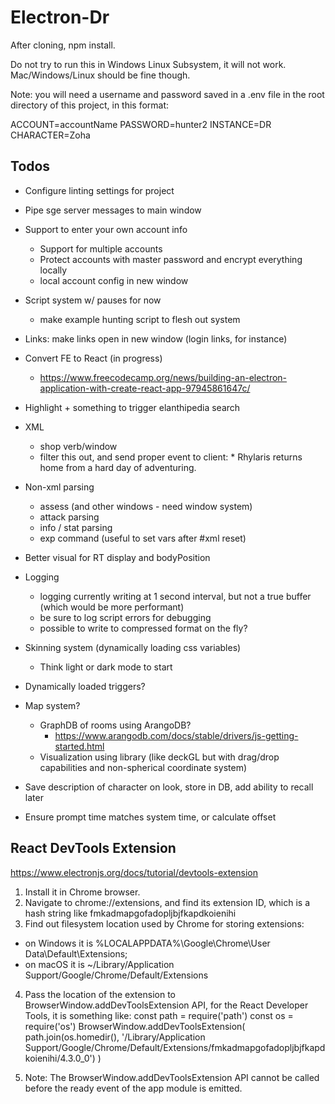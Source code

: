 # Electron-Dr

After cloning, npm install.

Do not try to run this in Windows Linux Subsystem, it will not work. Mac/Windows/Linux should be fine though.

Note: you will need a username and password saved in a .env file in the root directory of this project, in this format:

ACCOUNT=accountName
PASSWORD=hunter2
INSTANCE=DR
CHARACTER=Zoha

## Todos

- Configure linting settings for project

- Pipe sge server messages to main window

- Support to enter your own account info
  - Support for multiple accounts
  - Protect accounts with master password and encrypt everything locally
  - local account config in new window

- Script system w/ pauses for now
  - make example hunting script to flesh out system

- Links: make links open in new window (login links, for instance)

- Convert FE to React (in progress)
  - https://www.freecodecamp.org/news/building-an-electron-application-with-create-react-app-97945861647c/

- Highlight + something to trigger elanthipedia search

- XML
  - shop verb/window
  - filter this out, and send proper event to client:
  <pushStream id="logons"/> * Rhylaris returns home from a hard day of adventuring.
  <popStream/>

- Non-xml parsing

  - assess (and other windows - need window system)
  - attack parsing
  - info / stat parsing
  - exp command (useful to set vars after #xml reset)

- Better visual for RT display and bodyPosition

- Logging
  - logging currently writing at 1 second interval, but not a true buffer (which would be more performant)
  - be sure to log script errors for debugging
  - possible to write to compressed format on the fly?

- Skinning system (dynamically loading css variables)

  - Think light or dark mode to start

- Dynamically loaded triggers?

- Map system?

  - GraphDB of rooms using ArangoDB?
    - https://www.arangodb.com/docs/stable/drivers/js-getting-started.html
  - Visualization using library (like deckGL but with drag/drop capabilities and non-spherical coordinate system)

- Save description of character on look, store in DB, add ability to recall later

- Ensure prompt time matches system time, or calculate offset

## React DevTools Extension
https://www.electronjs.org/docs/tutorial/devtools-extension

1. Install it in Chrome browser.
2. Navigate to chrome://extensions, and find its extension ID, which is a hash string like fmkadmapgofadopljbjfkapdkoienihi
3. Find out filesystem location used by Chrome for storing extensions:
  - on Windows it is %LOCALAPPDATA%\Google\Chrome\User Data\Default\Extensions;
  - on macOS it is ~/Library/Application Support/Google/Chrome/Default/Extensions
4. Pass the location of the extension to BrowserWindow.addDevToolsExtension API, for the React Developer Tools, it is something like:
  const path = require('path')
  const os = require('os')
  BrowserWindow.addDevToolsExtension(
    path.join(os.homedir(), '/Library/Application Support/Google/Chrome/Default/Extensions/fmkadmapgofadopljbjfkapdkoienihi/4.3.0_0')
  )

5. Note: The BrowserWindow.addDevToolsExtension API cannot be called before the ready event of the app module is emitted.